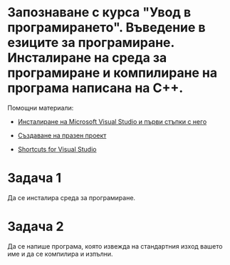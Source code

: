 # Запознаване с курса "Увод в програмирането". Въведение в езиците за програмиране. Инсталиране на среда за програмиране и компилиране на програма написана на С++.

Помощни материали:

- [Инсталиране на Microsoft Visual Studio и първи стъпки с него](https://docs.google.com/document/d/12ZNQehlucjbsQTXlHsh_NE5UzBGUIizGTkJ8fG7Y2Sw/edit)

- [Създаване на празен проект](https://github.com/18ivan18/IntroductionToProgramming2021/blob/main/%D0%A1%D1%8A%D0%B7%D0%B4%D0%B0%D0%B2%D0%B0%D0%BD%D0%B5%20%D0%BD%D0%B0%20%D0%BF%D1%80%D0%B0%D0%B7%D0%B5%D0%BD%20%D0%BA%D0%BE%D0%BD%D0%B7%D0%BE%D0%BB%D0%B5%D0%BD%20%D0%BF%D1%80%D0%BE%D0%B5%D0%BA%D1%82%20%D1%81%20Visual%20Studio-converted.pdf)

- [Shortcuts for Visual Studio](https://code.visualstudio.com/shortcuts/keyboard-shortcuts-windows.pdf)

# Задача 1
Да се инсталира среда за програмиране.

# Задача 2
Да се напише програма, която извежда на стандартния изход вашето име и да се компилира и изпълни. 